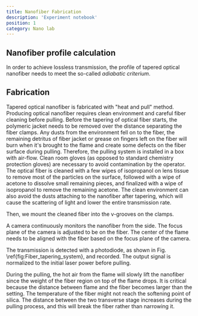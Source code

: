 ```yaml
---
title: Nanofiber Fabrication
description: 'Experiment notebook'
position: 1
category: Nano lab
---
```

## Nanofiber profile calculation
<alert type="info"> In order to achieve lossless transmission, the profile of tapered optical nanofiber needs to meet the so-called *adiabatic criterium*. </alert>

## Fabrication

 <alert type="info"> Tapered optical nanofiber is fabricated with "heat and pull" method. </alert>
Producing optical nanofiber requires clean environment and careful fiber cleaning before pulling.
Before the tapering of optical fiber starts, the polymeric jacket needs to be removed over the distance separating the fiber clamps.
Any dusts from the environment fell on to the fiber, the remaining detritus of fiber jacket or grease on fingers left on the fiber will burn when it's brought to the flame and create some defects on the fiber surface during pulling.
Therefore, the pulling system is installed in a box with air-flow.
Clean room gloves (as opposed to standard chemistry protection gloves)
are necessary to avoid contamination by the operator.
The optical fiber is cleaned with a few wipes of isopropanol on lens tissue to remove most of the particles on the surface, followed with a wipe of acetone to dissolve small remaining pieces, and finalized with a wipe of isopropanol to remove the remaining acetone. 
The clean environment can also avoid the dusts attaching to the nanofiber after tapering, which will cause the scattering of light and lower the entire transmission rate.

Then, we mount the cleaned fiber into the v-grooves on the clamps.

A camera continuously monitors the nanofiber from the side.
The focus plane of the camera is adjusted to be on the fiber.
The center of the flame needs to be aligned with the fiber based on the focus plane of the camera.

The transmission is detected with a photodiode, as shown in Fig. \ref{fig:Fiber_tapering_system}, and recorded.
The output signal is normalized to the initial laser power before pulling.

<alert type="warning"> During the pulling, the hot air from the flame will slowly lift the nanofiber since the weight of the fiber region on top of the flame drops.
It is critical because the distance between flame and the fiber becomes larger than the setting.
The temperature of the fiber might not reach the softening point of silica.
The distance between the two transverse stage increases during the pulling process, and this will break the fiber rather than narrowing it.</alert>


